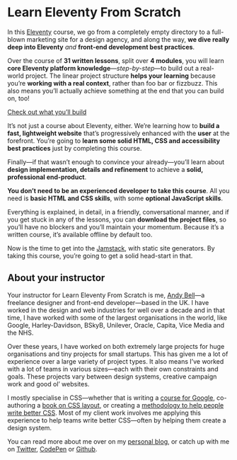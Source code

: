 # Learn Eleventy From Scratch

<ContentWarning />

In this [Eleventy](https://www.11ty.dev/) course, we go from a completely empty directory to a full-blown marketing site for a design agency, and along the way, **we dive really deep into Eleventy** _and_ **front-end development best practices**.

Over the course of **31 written lessons**, split over **4 modules**, you will learn **core Eleventy platform knowledge**—_step-by-step_—to build out a real-world project. The linear project structure **helps your learning** because you’re **working with a real context**, rather than foo bar or fizzbuzz. This also means you’ll actually achieve something at the end that you can build on, too!

<a href="//issue33.com" class="button" data-variant="reversed">Check out what you’ll build</a>

It’s not just a course about Eleventy, either. We’re learning how to **build a fast, lightweight website** that’s progressively enhanced with the **user** at the forefront. You’re going to **learn some solid HTML, CSS and accessibility best practices** just by completing this course.

Finally—if that wasn’t enough to convince your already—you’ll learn about **design implementation, details and refinement** to achieve a **solid, professional end-product**.

**You don’t need to be an experienced developer to take this course**. All you need is **basic HTML and CSS skills**, with some **optional JavaScript skills**.

Everything is explained, in detail, in a friendly, conversational manner, and if you get stuck in any of the lessons, you can **download the project files**, so you’ll have no blockers and you’ll maintain your momentum. Because it’s a written course, it’s available offline by default too.

Now is the time to get into the [Jamstack](https://jamstack.org/), with static site generators. By taking this course, you’re going to get a solid head-start in that.

## About your instructor

Your instructor for Learn Eleventy From Scratch is me, [Andy Bell](//twitter.com/piccalilli_)—a freelance designer and front-end developer—based in the UK. I have worked in the design and web industries for well over a decade and in that time, I have worked with some of the largest organisations in the world, like Google, Harley-Davidson, BSkyB, Unilever, Oracle, Capita, Vice Media and the NHS.

Over these years, I have worked on both extremely large projects for huge organisations and tiny projects for small startups. This has given me a lot of experience over a large variety of project types. It also means I’ve worked with a lot of teams in various sizes—each with their own constraints and goals. These projects vary between design systems, creative campaign work and good ol’ websites.

I mostly specialise in CSS—whether that is writing a [course for Google](https://web.dev/learn/css/), co-authoring a [book on CSS layout](https://every-layout.dev), or creating a [methodology to help people write better CSS](https://cube.fyi). Most of my client work involves me applying this experience to help teams write better CSS—often by helping them create a design system.

You can read more about me over on my [personal blog](https://andy-bell.co.uk/), or catch up with me on [Twitter](https://twitter.com/piccalilli_), [CodePen](https://codepen.io/piccalilli) or [Github](https://github.com/andy-piccalilli).
